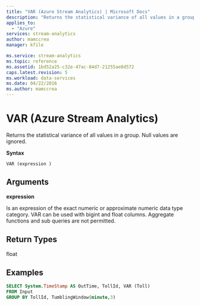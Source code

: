 ```yaml
---
title: "VAR (Azure Stream Analytics) | Microsoft Docs"
description: "Returns the statistical variance of all values in a group."
applies_to: 
  - "Azure"
services: stream-analytics
author: mamccrea
manager: kfile

ms.service: stream-analytics
ms.topic: reference
ms.assetid: 1bd52a25-c32e-47ac-84d7-21255ae8d572
caps.latest.revision: 5
ms.workload: data-services
ms.date: 04/22/2016
ms.author: mamccrea
---
```

# VAR (Azure Stream Analytics)
  Returns the statistical variance of all values in a group. Null values are ignored.  
  
 **Syntax**  
  
```  
VAR (expression )  
```  
  
## Arguments  
 **expression**  
  
 Is an expression of the exact numeric or approximate numeric data type category. VAR can be used with bigint and float columns. Aggregate functions and sub queries are not permitted.  
  
## Return Types  
 float  
  
## Examples  
  
```SQL  
SELECT System.TimeStamp AS OutTime, TollId, VAR (Toll)   
FROM Input  
GROUP BY TollId, TumblingWindow(minute,3)  
  
```  
  
  
